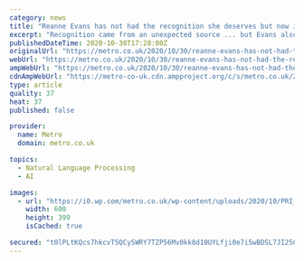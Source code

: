 ```yaml
---
category: news
title: "Reanne Evans has not had the recognition she deserves but now is the time for change"
excerpt: "Recognition came from an unexpected source ... but Evans also takes it seriously as an opportunity to prove that a woman’s voice belongs alongside the male experts in the game."
publishedDateTime: 2020-10-30T17:28:00Z
originalUrl: "https://metro.co.uk/2020/10/30/reanne-evans-has-not-had-the-recognition-she-deserves-but-now-is-the-time-for-change-13503144/?ico=more_text_links"
webUrl: "https://metro.co.uk/2020/10/30/reanne-evans-has-not-had-the-recognition-she-deserves-but-now-is-the-time-for-change-13503144/?ico=more_text_links"
ampWebUrl: "https://metro.co.uk/2020/10/30/reanne-evans-has-not-had-the-recognition-she-deserves-but-now-is-the-time-for-change-13503144/amp/"
cdnAmpWebUrl: "https://metro-co-uk.cdn.ampproject.org/c/s/metro.co.uk/2020/10/30/reanne-evans-has-not-had-the-recognition-she-deserves-but-now-is-the-time-for-change-13503144/amp/"
type: article
quality: 37
heat: 37
published: false

provider:
  name: Metro
  domain: metro.co.uk

topics:
  - Natural Language Processing
  - AI

images:
  - url: "https://i0.wp.com/metro.co.uk/wp-content/uploads/2020/10/PRI_170534034.jpg?quality=90&strip=all&zoom=1&resize=600%2C399&ssl=1"
    width: 600
    height: 399
    isCached: true

secured: "t0lPLtKQcs7hkcvT5QCySWRY7TZP56Mv0kk8d10UYLfji0e7i5wBDSL7JI25CmQNX2VoJegK0T9XCgvSa9YkPTIX8/eCroZ9REUVRuJdzsfkf/8FV2e/mgz4tobziO5uDF+sCnABI6oWLsY1aQp7d6xyArln/A+FuBTf36LmLzTBRyJTfMbkiN/cER7vyycxYCLcsuaQTDcWoMiMiZ8aFRhSvHoHqECCScI0rCyZzJrHolbGop9sGNhW0qZ0BYwDaV6Nf9zUYVKDUEq8aXHN8B1+K5vRu6Z3iR2FNW56/ZUXXBb7PwoPY2TGnMv8ozGerVNiVv6AYdFCgMO8b+EynlRwTzAVH6lT1n0f7Q5N0uU=;HxpuC3kV1n/ZHXpNND62PA=="
---
```


